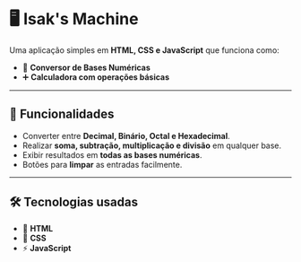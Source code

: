 # 🖥️ Isak's Machine

Uma aplicação simples em **HTML, CSS e JavaScript** que funciona como:

- 🔢 **Conversor de Bases Numéricas**
- ➕ **Calculadora com operações básicas**

---

## 🚀 Funcionalidades

- Converter entre **Decimal, Binário, Octal e Hexadecimal**.  
- Realizar **soma, subtração, multiplicação e divisão** em qualquer base.  
- Exibir resultados em **todas as bases numéricas**.  
- Botões para **limpar** as entradas facilmente.  

---

## 🛠️ Tecnologias usadas

- 🎨 **HTML** 
- 🎨 **CSS** 
- ⚡ **JavaScript** 

